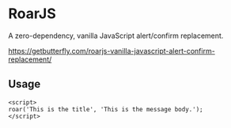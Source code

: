 # RoarJS
A zero-dependency, vanilla JavaScript alert/confirm replacement.

https://getbutterfly.com/roarjs-vanilla-javascript-alert-confirm-replacement/

## Usage

```
<script>
roar('This is the title', 'This is the message body.');
</script>
```
